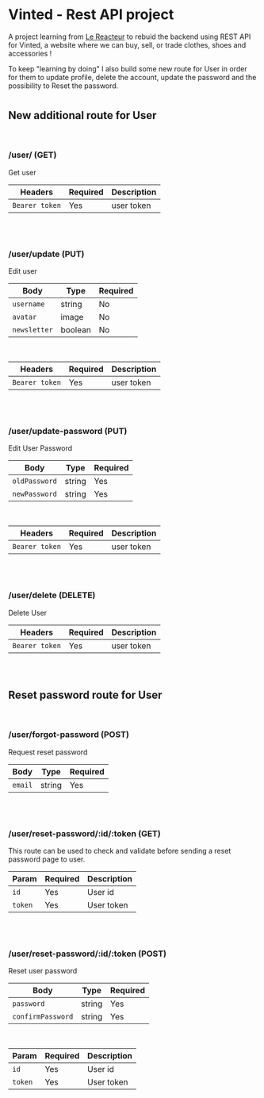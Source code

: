 # Vinted - Rest API project

A project learning from [Le Reacteur](https://github.com/lereacteur) to rebuid the backend using REST API for Vinted, a website where we can buy, sell, or trade clothes, shoes and accessories !

To keep "learning by doing" I also build some new route for User in order for them to update profile, delete the account, update the password and the possibility to Reset the password.

#
## New additional route for User
<br>

### /user/ (GET)

Get user

| Headers        | Required | Description |
| -------------- | -------- | ----------- |
| `Bearer token` | Yes      | user token  |

<br>
<br>

### /user/update (PUT)

Edit user

| Body        | Type    | Required |
| ----------  | ------  | -------- |
| `username`  | string  | No       |
| `avatar`    | image   | No       |
| `newsletter`| boolean | No       |

<br>

| Headers        | Required | Description |
| -------------- | -------- | ----------- |
| `Bearer token` | Yes      | user token  |

<br>
<br>

### /user/update-password (PUT)

Edit User Password

| Body          | Type   | Required |
| ----------    | ------ | -------- |
| `oldPassword` | string | Yes      |
| `newPassword` | string | Yes      |

<br>

| Headers        | Required | Description |
| -------------- | -------- | ----------- |
| `Bearer token` | Yes      | user token  |

<br>
<br>

### /user/delete (DELETE)

Delete User

| Headers        | Required | Description |
| -------------- | -------- | ----------- |
| `Bearer token` | Yes      | user token  |

<br>

#
## Reset password route for User
<br>

### /user/forgot-password (POST)

Request reset password

| Body    | Type   | Required |
| ------- | ------ | -------- |
| `email` | string | Yes      |

<br>
<br>

### /user/reset-password/:id/:token (GET)

This route can be used to check and validate before sending a reset password page to user.


| Param  | Required | Description |
| -----  | -------- | ----------- |
| `id`   | Yes      | User id     |
|`token` | Yes      | User token  |

<br>
<br>

### /user/reset-password/:id/:token (POST)
Reset user password

| Body             | Type   | Required |
| ---------------- | ------ | -------- |
| `password`       | string | Yes      |
| `confirmPassword`| string | Yes      |

<br>

| Param  | Required | Description |
| -----  | -------- | ----------- |
| `id`   | Yes      | User id     |
|`token` | Yes      | User token  |
